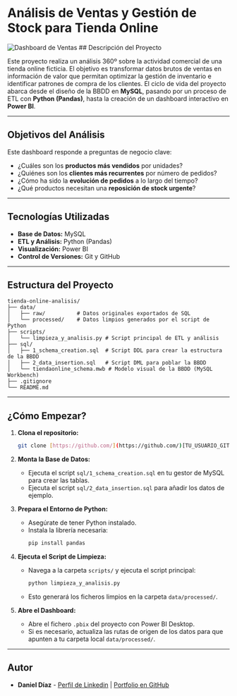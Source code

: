 # Análisis de Ventas y Gestión de Stock para Tienda Online

![Dashboard de Ventas](https://imgur.com/a/iXs234r) ## Descripción del Proyecto

Este proyecto realiza un análisis 360º sobre la actividad comercial de una tienda online ficticia. El objetivo es transformar datos brutos de ventas en información de valor que permitan optimizar la gestión de inventario e identificar patrones de compra de los clientes. El ciclo de vida del proyecto abarca desde el diseño de la BBDD en **MySQL**, pasando por un proceso de ETL con **Python (Pandas)**, hasta la creación de un dashboard interactivo en **Power BI**.

---
## Objetivos del Análisis
Este dashboard responde a preguntas de negocio clave:
* ¿Cuáles son los **productos más vendidos** por unidades?
* ¿Quiénes son los **clientes más recurrentes** por número de pedidos?
* ¿Cómo ha sido la **evolución de pedidos** a lo largo del tiempo?
* ¿Qué productos necesitan una **reposición de stock urgente**?

---
## Tecnologías Utilizadas
* **Base de Datos:** MySQL
* **ETL y Análisis:** Python (Pandas)
* **Visualización:** Power BI
* **Control de Versiones:** Git y GitHub

---
## Estructura del Proyecto
```
tienda-online-analisis/
├── data/
│   ├── raw/          # Datos originales exportados de SQL
│   └── processed/    # Datos limpios generados por el script de Python
├── scripts/
│   └── limpieza_y_analisis.py # Script principal de ETL y análisis
├── sql/
│   ├── 1_schema_creation.sql  # Script DDL para crear la estructura de la BBDD
│   ├── 2_data_insertion.sql   # Script DML para poblar la BBDD
│   └── tiendaonline_schema.mwb # Modelo visual de la BBDD (MySQL Workbench)
├── .gitignore
└── README.md
```

---
## ¿Cómo Empezar?

1.  **Clona el repositorio:**
    ```bash
    git clone [https://github.com/](https://github.com/)[TU_USUARIO_GITHUB]/[NOMBRE_DEL_REPOSITORIO].git
    ```
2.  **Monta la Base de Datos:**
    * Ejecuta el script `sql/1_schema_creation.sql` en tu gestor de MySQL para crear las tablas.
    * Ejecuta el script `sql/2_data_insertion.sql` para añadir los datos de ejemplo.

3.  **Prepara el Entorno de Python:**
    * Asegúrate de tener Python instalado.
    * Instala la librería necesaria:
        ```bash
        pip install pandas
        ```
4.  **Ejecuta el Script de Limpieza:**
    * Navega a la carpeta `scripts/` y ejecuta el script principal:
        ```bash
        python limpieza_y_analisis.py
        ```
    * Esto generará los ficheros limpios en la carpeta `data/processed/`.

5.  **Abre el Dashboard:**
    * Abre el fichero `.pbix` del proyecto con Power BI Desktop.
    * Si es necesario, actualiza las rutas de origen de los datos para que apunten a tu carpeta local `data/processed/`.

---
## Autor

* **Daniel Díaz** - [Perfil de Linkedin](www.linkedin.com/in/danieldiaz-data) | [Portfolio en GitHub](https://github.com/dani-dp)